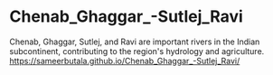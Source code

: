 # Chenab_Ghaggar_-Sutlej_Ravi
Chenab, Ghaggar, Sutlej, and Ravi are important rivers in the Indian subcontinent, contributing to the region's hydrology and agriculture.
https://sameerbutala.github.io/Chenab_Ghaggar_-Sutlej_Ravi/
